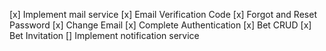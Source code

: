 [x] Implement mail service
[x] Email Verification Code
[x] Forgot and Reset Password
[x] Change Email
[x] Complete Authentication
[x] Bet CRUD
[x] Bet Invitation
[] Implement notification service
